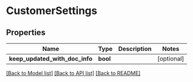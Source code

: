 # CustomerSettings

## Properties
Name | Type | Description | Notes
------------ | ------------- | ------------- | -------------
**keep_updated_with_doc_info** | **bool** |  | [optional] 

[[Back to Model list]](../README.md#documentation-for-models) [[Back to API list]](../README.md#documentation-for-api-endpoints) [[Back to README]](../README.md)


